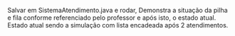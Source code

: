 Salvar em SistemaAtendimento.java e rodar,
Demonstra a situação da pilha e fila conforme referenciado pelo professor e após isto, o estado atual.
Estado atual sendo a simulação com lista encadeada após 2 atendimentos.
